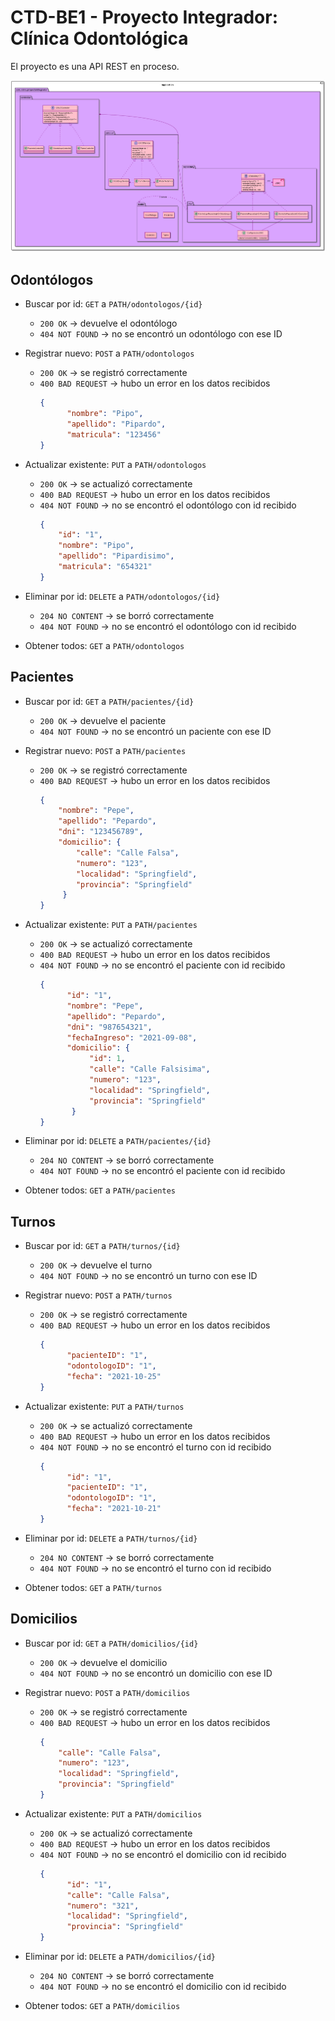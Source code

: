 # CTD-BE1 - Proyecto Integrador: Clínica Odontológica

El proyecto es una API REST en proceso.

![Diagrama de clase](diagrama-de-clase.png)

## Odontólogos
  - Buscar por id: `GET` a `PATH/odontologos/{id}`
      - `200 OK` → devuelve el odontólogo
      - `404 NOT FOUND` → no se encontró un odontólogo con ese ID


  - Registrar nuevo: `POST` a `PATH/odontologos`
      - `200 OK` → se registró correctamente
      - `400 BAD REQUEST` → hubo un error en los datos recibidos
          ```json
          {
                "nombre": "Pipo",
                "apellido": "Pipardo",
                "matricula": "123456"
          }
          ```
        
  - Actualizar existente: `PUT` a `PATH/odontologos`
      - `200 OK` → se actualizó correctamente
      - `400 BAD REQUEST` → hubo un error en los datos recibidos
      - `404 NOT FOUND` → no se encontró el odontólogo con id recibido
          ```json
        {
              "id": "1",
              "nombre": "Pipo",
              "apellido": "Pipardisimo",
              "matricula": "654321"
        }
          ```
        
  - Eliminar por id: `DELETE` a `PATH/odontologos/{id}`
      - `204 NO CONTENT` → se borró correctamente
      - `404 NOT FOUND` → no se encontró el odontólogo con id recibido


  - Obtener todos: `GET` a `PATH/odontologos`


## Pacientes

- Buscar por id: `GET` a `PATH/pacientes/{id}`
  - `200 OK` → devuelve el paciente
  - `404 NOT FOUND` → no se encontró un paciente con ese ID


- Registrar nuevo: `POST` a `PATH/pacientes`
  - `200 OK` → se registró correctamente
  - `400 BAD REQUEST` → hubo un error en los datos recibidos
      ```json
    {
          "nombre": "Pepe",
          "apellido": "Pepardo",
          "dni": "123456789",
          "domicilio": {
              "calle": "Calle Falsa",
              "numero": "123",
              "localidad": "Springfield",
              "provincia": "Springfield"
           }
    }
      ```
    
- Actualizar existente: `PUT` a `PATH/pacientes`
  - `200 OK` → se actualizó correctamente
  - `400 BAD REQUEST` → hubo un error en los datos recibidos
  - `404 NOT FOUND` → no se encontró el paciente con id recibido
    ```json
    {
          "id": "1",
          "nombre": "Pepe",
          "apellido": "Pepardo",
          "dni": "987654321",
          "fechaIngreso": "2021-09-08",
          "domicilio": {
               "id": 1,
               "calle": "Calle Falsisima",
               "numero": "123",
               "localidad": "Springfield",
               "provincia": "Springfield"
           }
    }
    ```
    
- Eliminar por id: `DELETE` a `PATH/pacientes/{id}`
  - `204 NO CONTENT` → se borró correctamente
  - `404 NOT FOUND` → no se encontró el paciente con id recibido


- Obtener todos: `GET` a `PATH/pacientes`


## Turnos
    
- Buscar por id: `GET` a `PATH/turnos/{id}`
  - `200 OK` → devuelve el turno
  - `404 NOT FOUND` → no se encontró un turno con ese ID


- Registrar nuevo: `POST` a `PATH/turnos`
  - `200 OK` → se registró correctamente
  - `400 BAD REQUEST` → hubo un error en los datos recibidos
    ```json
    {
          "pacienteID": "1",
          "odontologoID": "1",
          "fecha": "2021-10-25"
    }
    ```

- Actualizar existente: `PUT` a `PATH/turnos`
    - `200 OK` → se actualizó correctamente
    - `400 BAD REQUEST` → hubo un error en los datos recibidos
    - `404 NOT FOUND` → no se encontró el turno con id recibido
      ```json
      {
            "id": "1",
            "pacienteID": "1",
            "odontologoID": "1",
            "fecha": "2021-10-21"
      }
      ```
    
- Eliminar por id: `DELETE` a `PATH/turnos/{id}`
  - `204 NO CONTENT` → se borró correctamente
  - `404 NOT FOUND` → no se encontró el turno con id recibido


- Obtener todos: `GET` a `PATH/turnos`


## Domicilios

- Buscar por id: `GET` a `PATH/domicilios/{id}`
    - `200 OK` → devuelve el domicilio
    - `404 NOT FOUND` → no se encontró un domicilio con ese ID


- Registrar nuevo: `POST` a `PATH/domicilios`
    - `200 OK` → se registró correctamente
    - `400 BAD REQUEST` → hubo un error en los datos recibidos
        ```json
      {
            "calle": "Calle Falsa",
            "numero": "123",
            "localidad": "Springfield",
            "provincia": "Springfield"
      }
        ```

- Actualizar existente: `PUT` a `PATH/domicilios`
    - `200 OK` → se actualizó correctamente
    - `400 BAD REQUEST` → hubo un error en los datos recibidos
    - `404 NOT FOUND` → no se encontró el domicilio con id recibido
      ```json
      {
            "id": "1",
            "calle": "Calle Falsa",
            "numero": "321",
            "localidad": "Springfield",
            "provincia": "Springfield"
      }
      ```

- Eliminar por id: `DELETE` a `PATH/domicilios/{id}`
    - `204 NO CONTENT` → se borró correctamente
    - `404 NOT FOUND` → no se encontró el domicilio con id recibido


- Obtener todos: `GET` a `PATH/domicilios`

